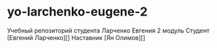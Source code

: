 # yo-larchenko-eugene-2
Учебный репозиторий студента Ларченко Евгения 2 модуль
Студент [Евгений Ларченко][]
Наставник [Ян Олимов][]